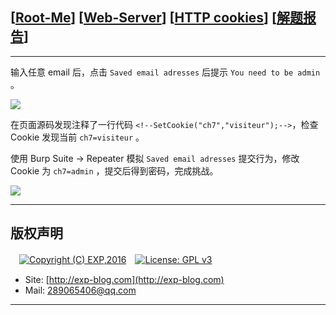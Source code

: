 ## [[Root-Me](https://www.root-me.org/)] [[Web-Server](https://www.root-me.org/en/Challenges/Web-Server/)] [[HTTP cookies](https://www.root-me.org/en/Challenges/Web-Server/HTTP-cookies)] [[解题报告](http://exp-blog.com/2019/01/14/pid-2991/)]

------

输入任意 email 后，点击 `Saved email adresses` 后提示 `You need to be admin` 。

![](https://github.com/lyy289065406/CTF-Solving-Reports/blob/master/rootme/Web-Server/%5B16%5D%20%5B20P%5D%20HTTP%20cookies/imgs/01.png)

在页面源码发现注释了一行代码 `<!--SetCookie("ch7","visiteur");-->`，检查 Cookie 发现当前 `ch7=visiteur` 。

使用 Burp Suite -> Repeater 模拟 `Saved email adresses` 提交行为，修改 Cookie 为 `ch7=admin` ，提交后得到密码，完成挑战。


![](https://github.com/lyy289065406/CTF-Solving-Reports/blob/master/rootme/Web-Server/%5B16%5D%20%5B20P%5D%20HTTP%20cookies/imgs/02.png)

------

## 版权声明

　[![Copyright (C) EXP,2016](https://img.shields.io/badge/Copyright%20(C)-EXP%202016-blue.svg)](http://exp-blog.com)　[![License: GPL v3](https://img.shields.io/badge/License-GPL%20v3-blue.svg)](https://www.gnu.org/licenses/gpl-3.0)
  

- Site: [http://exp-blog.com](http://exp-blog.com) 
- Mail: <a href="mailto:289065406@qq.com?subject=[EXP's Github]%20Your%20Question%20（请写下您的疑问）&amp;body=What%20can%20I%20help%20you?%20（需要我提供什么帮助吗？）">289065406@qq.com</a>


------
